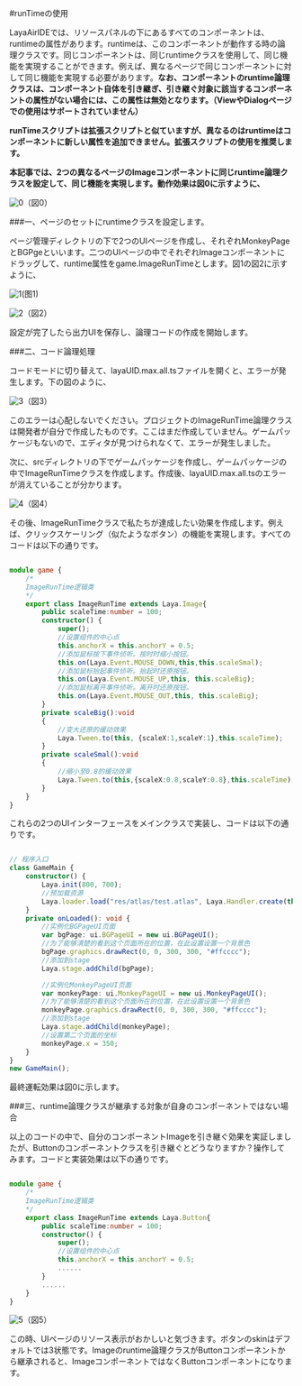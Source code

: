 #runTimeの使用

LayaAirIDEでは、リソースパネルの下にあるすべてのコンポーネントは、runtimeの属性があります。runtimeは、このコンポーネントが動作する時の論理クラスです。同じコンポーネントは、同じruntimeクラスを使用して、同じ機能を実現することができます。例えば、異なるページで同じコンポーネントに対して同じ機能を実現する必要があります。**なお、コンポーネントのruntime論理クラスは、コンポーネント自体を引き継ぎ、引き継ぐ対象に該当するコンポーネントの属性がない場合には、この属性は無効となります。（ViewやDialogページでの使用はサポートされていません）**

**runTimeスクリプトは拡張スクリプトと似ていますが、異なるのはruntimeはコンポーネントに新しい属性を追加できません。拡張スクリプトの使用を推奨します。**

**本記事では、2つの異なるページのImageコンポーネントに同じruntime論理クラスを設定して、同じ機能を実現します。動作効果は図0に示すように、**

![0](img\0.gif)（図0）

###一、ページのセットにruntimeクラスを設定します。

ページ管理ディレクトリの下で2つのUIページを作成し、それぞれMonkeyPageとBGPgeといいます。二つのUIページの中でそれぞれImageコンポーネントにドラッグして、runtime属性をgame.ImageRunTimeとします。図1の図2に示すように、

![1](img\1.png)(图1)



![2](img\2.png)（図2）

設定が完了したら出力UIを保存し、論理コードの作成を開始します。



###二、コード論理処理

コードモードに切り替えて、layaUID.max.all.tsファイルを開くと、エラーが発生します。下の図のように、

![3](img\3.png)（図3）

このエラーは心配しないでください。プロジェクトのImageRunTime論理クラスは開発者が自分で作成したものです。ここはまだ作成していません。ゲームパッケージもないので、エディタが見つけられなくて、エラーが発生しました。

次に、srcディレクトリの下でゲームパッケージを作成し、ゲームパッケージの中でImageRunTimeクラスを作成します。作成後、layaUID.max.all.tsのエラーが消えていることが分かります。

![4](img\4.png)（図4）

その後、ImageRunTimeクラスで私たちが達成したい効果を作成します。例えば、クリックスケーリング（似たようなボタン）の機能を実現します。すべてのコードは以下の通りです。


```typescript

module game {
    /*
    ImageRunTime逻辑类 
    */
    export class ImageRunTime extends Laya.Image{
        public scaleTime:number = 100;
        constructor() {
            super();
            //设置组件的中心点
			this.anchorX = this.anchorY = 0.5;
			//添加鼠标按下事件侦听。按时时缩小按钮。
			this.on(Laya.Event.MOUSE_DOWN,this,this.scaleSmal);
			//添加鼠标抬起事件侦听。抬起时还原按钮。
			this.on(Laya.Event.MOUSE_UP,this, this.scaleBig);
			//添加鼠标离开事件侦听。离开时还原按钮。
			this.on(Laya.Event.MOUSE_OUT,this, this.scaleBig);
        }
        private scaleBig():void
		{
			//变大还原的缓动效果
			Laya.Tween.to(this, {scaleX:1,scaleY:1},this.scaleTime);
		}
		private scaleSmal():void
		{
			//缩小至0.8的缓动效果
			Laya.Tween.to(this,{scaleX:0.8,scaleY:0.8},this.scaleTime);
		}
    }
}
```


これらの2つのUIインターフェースをメインクラスで実装し、コードは以下の通りです。


```typescript

// 程序入口
class GameMain {
    constructor() {
        Laya.init(800, 700);
        //预加载资源
        Laya.loader.load("res/atlas/test.atlas", Laya.Handler.create(this, this.onLoaded));
    }
    private onLoaded(): void {
        //实例化BGPageUI页面
        var bgPage: ui.BGPageUI = new ui.BGPageUI();
        //为了能够清楚的看到这个页面所在的位置，在此设置设置一个背景色
        bgPage.graphics.drawRect(0, 0, 300, 300, "#ffcccc");
        //添加到stage
        Laya.stage.addChild(bgPage);

        //实例化MonkeyPageUI页面
        var monkeyPage: ui.MonkeyPageUI = new ui.MonkeyPageUI();
        //为了能够清楚的看到这个页面所在的位置，在此设置设置一个背景色
        monkeyPage.graphics.drawRect(0, 0, 300, 300, "#ffcccc");
        //添加到stage
        Laya.stage.addChild(monkeyPage);
        //设置第二个页面的坐标
        monkeyPage.x = 350;
    }
}
new GameMain();
```


最終運転効果は図0に示します。



###三、runtime論理クラスが継承する対象が自身のコンポーネントではない場合

以上のコードの中で、自分のコンポーネントImageを引き継ぐ効果を実証しましたが、Buttonのコンポーネントクラスを引き継ぐとどうなりますか？操作してみます。コードと実装効果は以下の通りです。


```typescript

module game {
    /*
    ImageRunTime逻辑类 
    */
    export class ImageRunTime extends Laya.Button{
        public scaleTime:number = 100;
        constructor() {
            super();
            //设置组件的中心点
			this.anchorX = this.anchorY = 0.5;
			......
        }
        ......
    }
}
```


![5](img\5.gif)（図5）

この時、UIページのリソース表示がおかしいと気づきます。ボタンのskinはデフォルトでは3状態です。Imageのruntime論理クラスがButtonコンポーネントから継承されると、ImageコンポーネントではなくButtonコンポーネントになります。